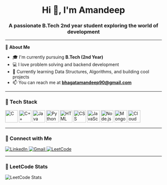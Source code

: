 <h1 align="center">Hi 👋, I'm Amandeep</h1>
<h3 align="center">A passionate B.Tech 2nd year student exploring the world of development</h3>

---

🌟 **About Me**

- 🎓 I'm currently pursuing **B.Tech (2nd Year)**
- 💻 I love problem solving and backend development
- 🚀 Currently learning Data Structures, Algorithms, and building cool projects
- 📫 You can reach me at **bhagatamandeep90@gmail.com**

---

### 🚀 Tech Stack

<p align="left">
  <img src="https://cdn.jsdelivr.net/gh/devicons/devicon/icons/c/c-original.svg" alt="C" width="40" height="40"/>
  <img src="https://cdn.jsdelivr.net/gh/devicons/devicon/icons/cplusplus/cplusplus-original.svg" alt="C++" width="40" height="40"/>
  <img src="https://cdn.jsdelivr.net/gh/devicons/devicon/icons/java/java-original.svg" alt="Java" width="40" height="40"/>
  <img src="https://cdn.jsdelivr.net/gh/devicons/devicon/icons/python/python-original.svg" alt="Python" width="40" height="40"/>
  <img src="https://cdn.jsdelivr.net/gh/devicons/devicon/icons/html5/html5-original.svg" alt="HTML" width="40" height="40"/>
  <img src="https://cdn.jsdelivr.net/gh/devicons/devicon/icons/css3/css3-original.svg" alt="CSS" width="40" height="40"/>
  <img src="https://cdn.jsdelivr.net/gh/devicons/devicon/icons/javascript/javascript-original.svg" alt="JavaScript" width="40" height="40"/>
  <img src="https://cdn.jsdelivr.net/gh/devicons/devicon/icons/nodejs/nodejs-original.svg" alt="Node.js" width="40" height="40"/>
  <img src="https://cdn.jsdelivr.net/gh/devicons/devicon/icons/mongodb/mongodb-original.svg" alt="MongoDB" width="40" height="40"/>
  <img src="https://cdn-icons-png.flaticon.com/512/4149/4149643.png" alt="Cloud Computing" width="40" height="40"/>
</p>

---

### 🔗 Connect with Me

<p align="left">
  <a href="https://www.linkedin.com/in/aman-deep-74300b28b/" target="_blank">
    <img src="https://img.shields.io/badge/LinkedIn-0077B5?style=for-the-badge&logo=linkedin&logoColor=white" alt="LinkedIn"/>
  </a>
  <a href="mailto:bhagatamandeep90@gmail.com">
    <img src="https://img.shields.io/badge/Gmail-D14836?style=for-the-badge&logo=gmail&logoColor=white" alt="Gmail"/>
  </a>
  <a href="https://leetcode.com/Aman_Deep123/" target="_blank">
    <img src="https://img.shields.io/badge/LeetCode-FFA116?style=for-the-badge&logo=leetcode&logoColor=black" alt="LeetCode"/>
  </a>
</p>

---

### 🧠 LeetCode Stats

<img src="https://leetcard.jacoblin.cool/Aman_Deep123?theme=dark&font=Baloo+Bhai&ext=contest" alt="LeetCode Stats" />
